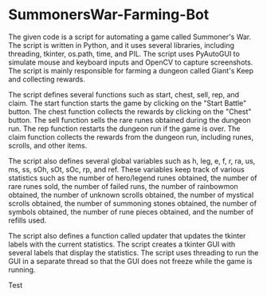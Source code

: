 # SummonersWar-Farming-Bot
The given code is a script for automating a game called Summoner's War. The script is written in Python, and it uses several libraries, including threading, tkinter, os.path, time, and PIL. The script uses PyAutoGUI to simulate mouse and keyboard inputs and OpenCV to capture screenshots. The script is mainly responsible for farming a dungeon called Giant's Keep and collecting rewards.

The script defines several functions such as start, chest, sell, rep, and claim. The start function starts the game by clicking on the "Start Battle" button. The chest function collects the rewards by clicking on the "Chest" button. The sell function sells the rare runes obtained during the dungeon run. The rep function restarts the dungeon run if the game is over. The claim function collects the rewards from the dungeon run, including runes, scrolls, and other items.

The script also defines several global variables such as h, leg, e, f, r, ra, us, ms, ss, sOh, sOt, sOc, rp, and ref. These variables keep track of various statistics such as the number of hero/legend runes obtained, the number of rare runes sold, the number of failed runs, the number of rainbowmon obtained, the number of unknown scrolls obtained, the number of mystical scrolls obtained, the number of summoning stones obtained, the number of symbols obtained, the number of rune pieces obtained, and the number of refills used.

The script also defines a function called updater that updates the tkinter labels with the current statistics. The script creates a tkinter GUI with several labels that display the statistics. The script uses threading to run the GUI in a separate thread so that the GUI does not freeze while the game is running.

Test